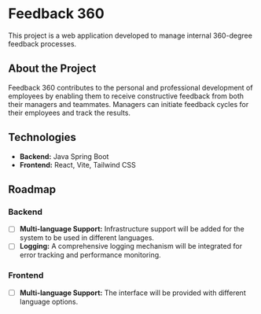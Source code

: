 # Feedback 360

This project is a web application developed to manage internal 360-degree feedback processes.

## About the Project

Feedback 360 contributes to the personal and professional development of employees by enabling them to receive constructive feedback from both their managers and teammates. Managers can initiate feedback cycles for their employees and track the results.

## Technologies

  - **Backend:** Java Spring Boot
  - **Frontend:** React, Vite, Tailwind CSS

## Roadmap

### Backend

  - [ ] **Multi-language Support:** Infrastructure support will be added for the system to be used in different languages.
  - [ ] **Logging:** A comprehensive logging mechanism will be integrated for error tracking and performance monitoring.

### Frontend

  - [ ] **Multi-language Support:** The interface will be provided with different language options.
